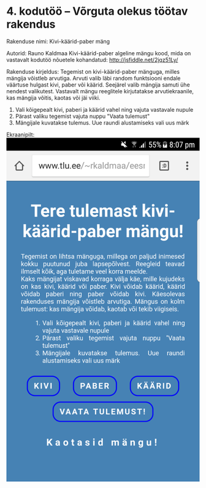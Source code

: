 # 4. kodutöö – Võrguta olekus töötav rakendus

Rakenduse nimi: Kivi-käärid-paber mäng

Autorid: Rauno Kaldmaa
Kivi-käärid-paber algeline mängu kood, mida on vastavalt kodutöö nõuetele kohandatud: http://jsfiddle.net/2jqz51Ly/

Rakenduse kirjeldus: 
Tegemist on kivi-käärid-paber mänguga, milles mängija võistleb arvutiga. Arvuti valib läbi random funktsiooni endale väärtuse hulgast kivi, paber või käärid. Seejärel valib mängija samuti ühe nendest valikutest. Vastavalt mängu reeglitele kirjutatakse arvutiekraanile, kas mängija võitis, kaotas või jäi viiki.

1. Vali kõigepealt kivi, paberi ja käärid vahel ning vajuta vastavale nupule
2. Pärast valiku tegemist vajuta nuppu "Vaata tulemust"
3. Mängijale kuvatakse tulemus. Uue raundi alustamiseks vali uus märk

Ekraanipilt:
![alt text](ekraanipilt.png "Kivi-paber-käärid mängu ekraanipilt")

